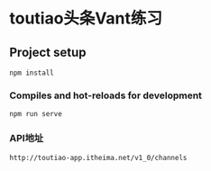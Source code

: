# toutiao头条Vant练习

## Project setup
```
npm install
```

### Compiles and hot-reloads for development
```
npm run serve
```
### API地址
```
http://toutiao-app.itheima.net/v1_0/channels
```